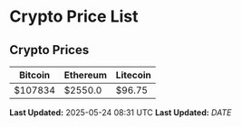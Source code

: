 # Crypto Price List

## Crypto Prices
| Bitcoin | Ethereum | Litecoin |
| ------- | -------- | -------- |
| $107834 | $2550.0 | $96.75 |
**Last Updated:** 2025-05-24 08:31 UTC
**Last Updated:** $DATE$

